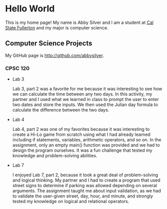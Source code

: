 # Hello World

This is my home page! My name is Abby Silver and I am a student at [Cal State Fullerton](http://www.fullerton.edu/) and my major is computer science.

## Computer Science Projects

My GitHub page is http://github.com/abbysilver.

### CPSC 120

* Lab 3

    Lab 3, part 2 was a favorite for me because it was interesting to see how we can calculate the time between any two days. In this activity, my partner and I used what we learned in class to prompt the user to enter two dates and store the inputs. We then used the Julian day formula to calculate the difference between the two days.

* Lab 4

    Lab 4, part 2 was one of my favorites because it was interesting to create a Hi-Lo game from scratch using what I had already learned including if statements, variables, arithmetic operators, and so on. In the assignment, only an empty main() function was provided and we had to design the program ourselves. It was a fun challenge that tested my knowledge and problem-solving abilities.

* Lab 7

    I enjoyed Lab 7, part 2, because it took a great deal of problem-solving and logical thinking. My partner and I had to create a program that used street signs to determine if parking was allowed depending on several arguments. The assignment taught me about input validation, as we had to validate the user-given street, day, hour, and minute, and strongly tested my knowledge on logical and relational operators.